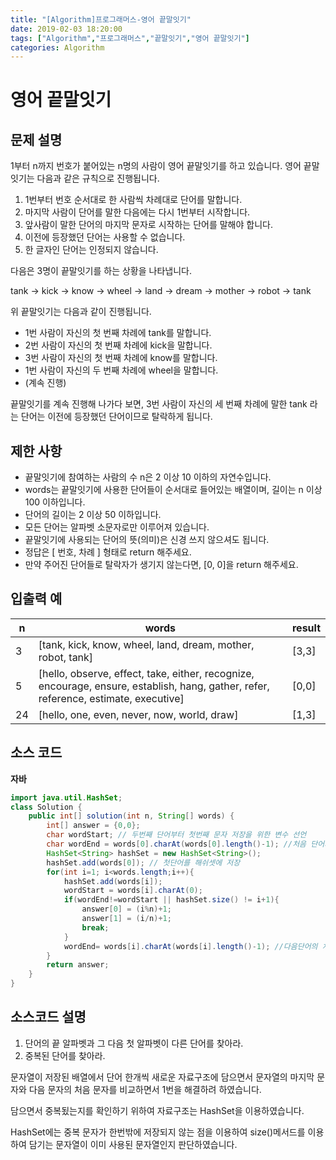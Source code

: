 ```yaml
---
title: "[Algorithm]프로그래머스-영어 끝말잇기"
date: 2019-02-03 18:20:00                             
tags: ["Algorithm","프로그래머스","끝말잇기","영어 끝말잇기"]
categories: Algorithm                                    
---
```

# 영어 끝말잇기

## 문제 설명
1부터 n까지 번호가 붙어있는 n명의 사람이 영어 끝말잇기를 하고 있습니다. 영어 끝말잇기는 다음과 같은 규칙으로 진행됩니다.

1. 1번부터 번호 순서대로 한 사람씩 차례대로 단어를 말합니다.
2. 마지막 사람이 단어를 말한 다음에는 다시 1번부터 시작합니다.
3. 앞사람이 말한 단어의 마지막 문자로 시작하는 단어를 말해야 합니다.
4. 이전에 등장했던 단어는 사용할 수 없습니다.
5. 한 글자인 단어는 인정되지 않습니다.

다음은 3명이 끝말잇기를 하는 상황을 나타냅니다.

tank → kick → know → wheel → land → dream → mother → robot → tank

위 끝말잇기는 다음과 같이 진행됩니다.

- 1번 사람이 자신의 첫 번째 차례에 tank를 말합니다.
- 2번 사람이 자신의 첫 번째 차례에 kick을 말합니다.
- 3번 사람이 자신의 첫 번째 차례에 know를 말합니다.
- 1번 사람이 자신의 두 번째 차례에 wheel을 말합니다.
- (계속 진행)

끝말잇기를 계속 진행해 나가다 보면, 3번 사람이 자신의 세 번째 차례에 말한 tank 라는 단어는 이전에 등장했던 단어이므로 탈락하게 됩니다.

## 제한 사항
- 끝말잇기에 참여하는 사람의 수 n은 2 이상 10 이하의 자연수입니다.
- words는 끝말잇기에 사용한 단어들이 순서대로 들어있는 배열이며, 길이는 n 이상 100 이하입니다.
- 단어의 길이는 2 이상 50 이하입니다.
- 모든 단어는 알파벳 소문자로만 이루어져 있습니다.
- 끝말잇기에 사용되는 단어의 뜻(의미)은 신경 쓰지 않으셔도 됩니다.
- 정답은 [ 번호, 차례 ] 형태로 return 해주세요.
- 만약 주어진 단어들로 탈락자가 생기지 않는다면, [0, 0]을 return 해주세요.

## 입출력 예
|n|words|result|
|---|---|---|
|3|[tank, kick, know, wheel, land, dream, mother, robot, tank]|[3,3]|
|5|[hello, observe, effect, take, either, recognize, encourage, ensure, establish, hang, gather, refer, reference, estimate, executive]|[0,0]|
|24|[hello, one, even, never, now, world, draw]|[1,3]|
## 소스 코드
**자바**
```java
import java.util.HashSet;
class Solution {
    public int[] solution(int n, String[] words) {
        int[] answer = {0,0};
        char wordStart; // 두번째 단어부터 첫번째 문자 저장을 위한 변수 선언
        char wordEnd = words[0].charAt(words[0].length()-1); //처음 단어의 마지막 문자를 저장
        HashSet<String> hashSet = new HashSet<String>(); 
        hashSet.add(words[0]); // 첫단어를 해쉬셋에 저장
        for(int i=1; i<words.length;i++){ 
            hashSet.add(words[i]);
            wordStart = words[i].charAt(0);
            if(wordEnd!=wordStart || hashSet.size() != i+1){
                answer[0] = (i%n)+1;
                answer[1] = (i/n)+1;
                break;
            }
            wordEnd= words[i].charAt(words[i].length()-1); //다음단어의 처음 알파벳 비교를 위해 이번 단어의 마지막 알파벳 저장
        }
        return answer;
    }
}
```
## 소스코드 설명

1. 단어의 끝 알파벳과 그 다음 첫 알파벳이 다른 단어를 찾아라.
2. 중복된 단어를 찾아라.

문자열이 저장된 배열에서 단어 한개씩 새로운 자료구조에 담으면서 문자열의 마지막 문자와 다음 문자의 처음 문자를 비교하면서 1번을 해결하려 하였습니다.

담으면서 중복됬는지를 확인하기 위하여 자료구조는 HashSet을 이용하였습니다. 

HashSet에는 중복 문자가 한번밖에 저장되지 않는 점을 이용하여 size()메서드를 이용하여 담기는 문자열이 이미 사용된 문자열인지 판단하였습니다. 
 